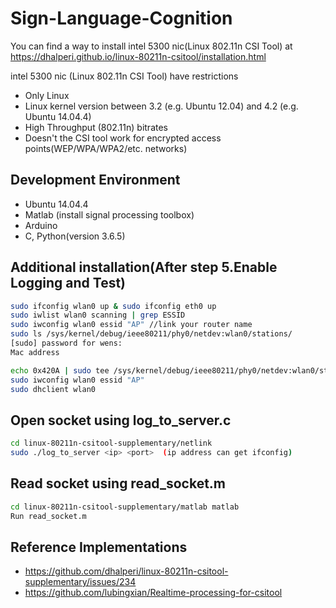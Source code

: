 # Sign-Language-Cognition

You can find a way to install intel 5300 nic(Linux 802.11n CSI Tool) at https://dhalperi.github.io/linux-80211n-csitool/installation.html

intel 5300 nic (Linux 802.11n CSI Tool) have restrictions
* Only Linux
* Linux kernel version between 3.2 (e.g. Ubuntu 12.04) and 4.2 (e.g. Ubuntu 14.04.4)
* High Throughput (802.11n) bitrates
* Doesn't the CSI tool work for encrypted access points(WEP/WPA/WPA2/etc. networks)


## Development Environment
 * Ubuntu 14.04.4
 * Matlab (install signal processing toolbox)
 * Arduino
 * C, Python(version 3.6.5)

## Additional installation(After step 5.Enable Logging and Test)
```bash
sudo ifconfig wlan0 up & sudo ifconfig eth0 up
sudo iwlist wlan0 scanning | grep ESSID
sudo iwconfig wlan0 essid "AP" //link your router name
sudo ls /sys/kernel/debug/ieee80211/phy0/netdev:wlan0/stations/
[sudo] password for wens:
Mac address

echo 0x420A | sudo tee /sys/kernel/debug/ieee80211/phy0/netdev:wlan0/stations/Mac address/rate_scale_table
sudo iwconfig wlan0 essid "AP"
sudo dhclient wlan0
```

## Open socket using log_to_server.c
```bash
cd linux-80211n-csitool-supplementary/netlink
sudo ./log_to_server <ip> <port>  (ip address can get ifconfig)
```

## Read socket using read_socket.m
```bash
cd linux-80211n-csitool-supplementary/matlab matlab
Run read_socket.m
```

## Reference Implementations 
* https://github.com/dhalperi/linux-80211n-csitool-supplementary/issues/234
* https://github.com/lubingxian/Realtime-processing-for-csitool
